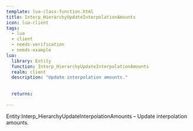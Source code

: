 ```yaml
---
template: lua-class-function.html
title: Interp_HierarchyUpdateInterpolationAmounts
icon: lua-client
tags:
  - lua
  - client
  - needs-verification
  - needs-example
lua:
  library: Entity
  function: Interp_HierarchyUpdateInterpolationAmounts
  realm: client
  description: "Update interpolation amounts."
  
  
  returns:
    
---
```


<div class="lua__search__keywords">
Entity:Interp_HierarchyUpdateInterpolationAmounts &#x2013; Update interpolation amounts.
</div>
